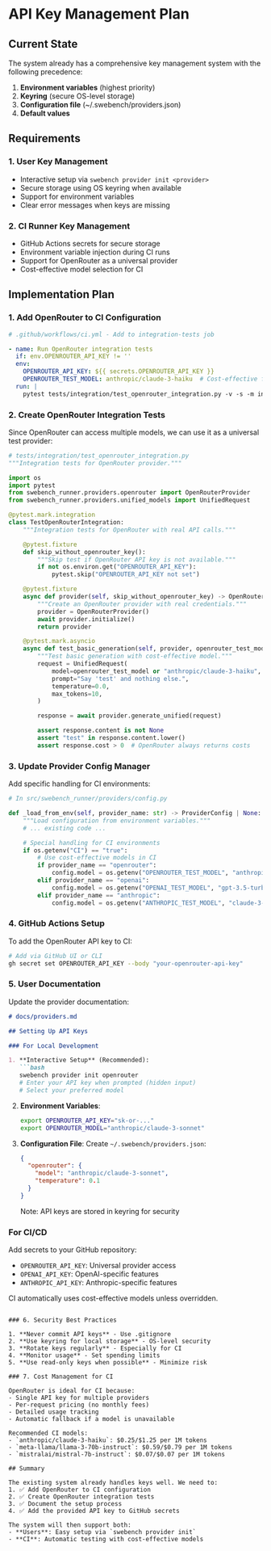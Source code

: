 # API Key Management Plan

## Current State

The system already has a comprehensive key management system with the following precedence:
1. **Environment variables** (highest priority)
2. **Keyring** (secure OS-level storage)
3. **Configuration file** (~/.swebench/providers.json)
4. **Default values**

## Requirements

### 1. User Key Management
- Interactive setup via `swebench provider init <provider>`
- Secure storage using OS keyring when available
- Support for environment variables
- Clear error messages when keys are missing

### 2. CI Runner Key Management
- GitHub Actions secrets for secure storage
- Environment variable injection during CI runs
- Support for OpenRouter as a universal provider
- Cost-effective model selection for CI

## Implementation Plan

### 1. Add OpenRouter to CI Configuration

```yaml
# .github/workflows/ci.yml - Add to integration-tests job

- name: Run OpenRouter integration tests
  if: env.OPENROUTER_API_KEY != ''
  env:
    OPENROUTER_API_KEY: ${{ secrets.OPENROUTER_API_KEY }}
    OPENROUTER_TEST_MODEL: anthropic/claude-3-haiku  # Cost-effective for CI
  run: |
    pytest tests/integration/test_openrouter_integration.py -v -s -m integration || echo "OpenRouter tests skipped (no API key)"
```

### 2. Create OpenRouter Integration Tests

Since OpenRouter can access multiple models, we can use it as a universal test provider:

```python
# tests/integration/test_openrouter_integration.py
"""Integration tests for OpenRouter provider."""

import os
import pytest
from swebench_runner.providers.openrouter import OpenRouterProvider
from swebench_runner.providers.unified_models import UnifiedRequest

@pytest.mark.integration
class TestOpenRouterIntegration:
    """Integration tests for OpenRouter with real API calls."""

    @pytest.fixture
    def skip_without_openrouter_key():
        """Skip test if OpenRouter API key is not available."""
        if not os.environ.get("OPENROUTER_API_KEY"):
            pytest.skip("OPENROUTER_API_KEY not set")

    @pytest.fixture
    async def provider(self, skip_without_openrouter_key) -> OpenRouterProvider:
        """Create an OpenRouter provider with real credentials."""
        provider = OpenRouterProvider()
        await provider.initialize()
        return provider

    @pytest.mark.asyncio
    async def test_basic_generation(self, provider, openrouter_test_model):
        """Test basic generation with cost-effective model."""
        request = UnifiedRequest(
            model=openrouter_test_model or "anthropic/claude-3-haiku",
            prompt="Say 'test' and nothing else.",
            temperature=0.0,
            max_tokens=10,
        )

        response = await provider.generate_unified(request)

        assert response.content is not None
        assert "test" in response.content.lower()
        assert response.cost > 0  # OpenRouter always returns costs
```

### 3. Update Provider Config Manager

Add specific handling for CI environments:

```python
# In src/swebench_runner/providers/config.py

def _load_from_env(self, provider_name: str) -> ProviderConfig | None:
    """Load configuration from environment variables."""
    # ... existing code ...

    # Special handling for CI environments
    if os.getenv("CI") == "true":
        # Use cost-effective models in CI
        if provider_name == "openrouter":
            config.model = os.getenv("OPENROUTER_TEST_MODEL", "anthropic/claude-3-haiku")
        elif provider_name == "openai":
            config.model = os.getenv("OPENAI_TEST_MODEL", "gpt-3.5-turbo")
        elif provider_name == "anthropic":
            config.model = os.getenv("ANTHROPIC_TEST_MODEL", "claude-3-haiku-20240307")
```

### 4. GitHub Actions Setup

To add the OpenRouter API key to CI:

```bash
# Add via GitHub UI or CLI
gh secret set OPENROUTER_API_KEY --body "your-openrouter-api-key"
```

### 5. User Documentation

Update the provider documentation:

```markdown
# docs/providers.md

## Setting Up API Keys

### For Local Development

1. **Interactive Setup** (Recommended):
   ```bash
   swebench provider init openrouter
   # Enter your API key when prompted (hidden input)
   # Select your preferred model
   ```

2. **Environment Variables**:
   ```bash
   export OPENROUTER_API_KEY="sk-or-..."
   export OPENROUTER_MODEL="anthropic/claude-3-sonnet"
   ```

3. **Configuration File**:
   Create `~/.swebench/providers.json`:
   ```json
   {
     "openrouter": {
       "model": "anthropic/claude-3-sonnet",
       "temperature": 0.1
     }
   }
   ```
   Note: API keys are stored in keyring for security

### For CI/CD

Add secrets to your GitHub repository:
- `OPENROUTER_API_KEY`: Universal provider access
- `OPENAI_API_KEY`: OpenAI-specific features
- `ANTHROPIC_API_KEY`: Anthropic-specific features

CI automatically uses cost-effective models unless overridden.
```

### 6. Security Best Practices

1. **Never commit API keys** - Use .gitignore
2. **Use keyring for local storage** - OS-level security
3. **Rotate keys regularly** - Especially for CI
4. **Monitor usage** - Set spending limits
5. **Use read-only keys when possible** - Minimize risk

### 7. Cost Management for CI

OpenRouter is ideal for CI because:
- Single API key for multiple providers
- Per-request pricing (no monthly fees)
- Detailed usage tracking
- Automatic fallback if a model is unavailable

Recommended CI models:
- `anthropic/claude-3-haiku`: $0.25/$1.25 per 1M tokens
- `meta-llama/llama-3-70b-instruct`: $0.59/$0.79 per 1M tokens
- `mistralai/mistral-7b-instruct`: $0.07/$0.07 per 1M tokens

## Summary

The existing system already handles keys well. We need to:
1. ✅ Add OpenRouter to CI configuration
2. ✅ Create OpenRouter integration tests
3. ✅ Document the setup process
4. ✅ Add the provided API key to GitHub secrets

The system will then support both:
- **Users**: Easy setup via `swebench provider init`
- **CI**: Automatic testing with cost-effective models
